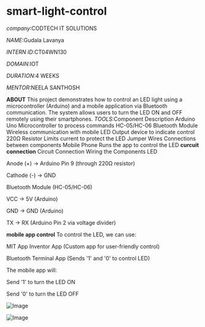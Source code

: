 # smart-light-control

*company*:CODTECH IT SOLUTIONS

*NAME*:Gudala Lavanya

*INTERN ID*:CT04WN130

*DOMAIN*:IOT

*DURATION*:4 WEEKS

*MENTOR*:NEELA SANTHOSH

**ABOUT**
This project demonstrates how to control an LED light using a microcontroller (Arduino) and a mobile application via Bluetooth communication. The system allows users to turn the LED ON and OFF remotely using their smartphones.
*TOOLS*:Component	Description
Arduino Uno	Microcontroller to process commands
HC-05/HC-06 Bluetooth Module	Wireless communication with mobile
LED	Output device to indicate control
220Ω Resistor	Limits current to protect the LED
Jumper Wires	Connections between components
Mobile Phone	Runs the app to control the LED
**curcuit connection**
Circuit Connection
Wiring the Components
LED

Anode (+) → Arduino Pin 9 (through 220Ω resistor)

Cathode (-) → GND

Bluetooth Module (HC-05/HC-06)

VCC → 5V (Arduino)

GND → GND (Arduino)

TX → RX (Arduino Pin 2 via voltage divider)

**mobile app control**
To control the LED, we can use:

MIT App Inventor App (Custom app for user-friendly control)

Bluetooth Terminal App (Sends '1' and '0' to control LED)

The mobile app will:

Send '1' to turn the LED ON

Send '0' to turn the LED OFF

![Image](https://github.com/user-attachments/assets/945abf60-903c-411d-8f0f-5160abe5253d)

![Image](https://github.com/user-attachments/assets/d1d209d9-0e91-4fac-adf6-339f4b42852a)
